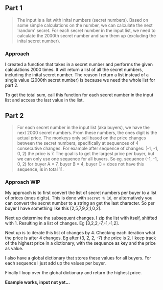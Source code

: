 ## Part 1

> The input is a list with inital numbers (secret numbers). Based on some simple calculations on the number, we can calculate the next 'random' secret. For each secret number in the input list, we need to calculate the 2000th secret number and sum them up (excluding the inital secret number).

### Approach

I created a function that takes in a secret number and performs the given calculations 2000 times. It will return a list of all the secret numbers, including the inital secret number. The reason I return a list instead of a single value (2000th secret number) is because we need the whole list for part 2.

To get the total sum, call this function for each secret number in the input list and access the last value in the list.

## Part 2

> For each secret number in the input list (aka buyers), we have the next 2000 secret numbers. From these numbers, the ones digit is the actual price. The monkeys only sell based on the price changes between the secret numbers, specifically at sequences of 4 consecutive changes. For example after sequence of changes: (-1, -1, 0, 2) the price is 7. The goal is to get the largest price per buyer, but we can only use one sequence for all buyers. So eg. sequence (-1, -1, 0, 2) for buyer A = 7, buyer B = 4, buyer C = does not have this sequence, is in total 11.

### Approach WIP

My approach is to first convert the list of secret numbers per buyer to a list of prices (ones digits). This is done with `secret % 10`, or alternatively you can convert the secret number to a string an get the last character. So per buyer I have something like this [2,5,7,9,2,1,0,2].

Next up determine the subsequent changes. I zip the list with itself, shitfted with 1. Resulting in a list of changes. Eg [3,2,2,-7,-1,-1,2].

Next up is to iterate this list of changes by 4. Checking each iteration what the price is after 4 changes. Eg after (3, 2, 2, -7) the price is 2. I keep track of the highest price in a dictionary, with the sequence as key and the price as value.

I also have a global dictionary that stores these values for all buyers. For each sequence I just add up the values per buyer.

Finally I loop over the global dictionary and return the highest price.

**Example works, input not yet...**
